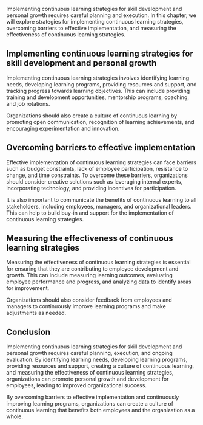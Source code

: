 
Implementing continuous learning strategies for skill development and personal growth requires careful planning and execution. In this chapter, we will explore strategies for implementing continuous learning strategies, overcoming barriers to effective implementation, and measuring the effectiveness of continuous learning strategies.

Implementing continuous learning strategies for skill development and personal growth
-------------------------------------------------------------------------------------

Implementing continuous learning strategies involves identifying learning needs, developing learning programs, providing resources and support, and tracking progress towards learning objectives. This can include providing training and development opportunities, mentorship programs, coaching, and job rotations.

Organizations should also create a culture of continuous learning by promoting open communication, recognition of learning achievements, and encouraging experimentation and innovation.

Overcoming barriers to effective implementation
-----------------------------------------------

Effective implementation of continuous learning strategies can face barriers such as budget constraints, lack of employee participation, resistance to change, and time constraints. To overcome these barriers, organizations should consider creative solutions such as leveraging internal experts, incorporating technology, and providing incentives for participation.

It is also important to communicate the benefits of continuous learning to all stakeholders, including employees, managers, and organizational leaders. This can help to build buy-in and support for the implementation of continuous learning strategies.

Measuring the effectiveness of continuous learning strategies
-------------------------------------------------------------

Measuring the effectiveness of continuous learning strategies is essential for ensuring that they are contributing to employee development and growth. This can include measuring learning outcomes, evaluating employee performance and progress, and analyzing data to identify areas for improvement.

Organizations should also consider feedback from employees and managers to continuously improve learning programs and make adjustments as needed.

Conclusion
----------

Implementing continuous learning strategies for skill development and personal growth requires careful planning, execution, and ongoing evaluation. By identifying learning needs, developing learning programs, providing resources and support, creating a culture of continuous learning, and measuring the effectiveness of continuous learning strategies, organizations can promote personal growth and development for employees, leading to improved organizational success.

By overcoming barriers to effective implementation and continuously improving learning programs, organizations can create a culture of continuous learning that benefits both employees and the organization as a whole.
